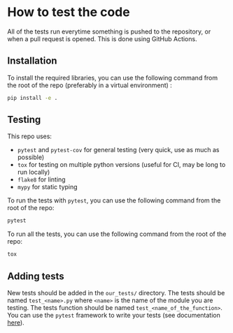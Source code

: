 # How to test the code

All of the tests run everytime something is pushed to the repository, or when a pull request is opened. This is done using GitHub Actions.

## Installation

To install the required libraries, you can use the following command from the root of the repo (preferably in a virtual environment) :

```bash
pip install -e .
```

## Testing

This repo uses:
- `pytest` and `pytest-cov` for general testing (very quick, use as much as possible)
- `tox` for testing on multiple python versions (useful for CI, may be long to run locally)
- `flake8` for linting
- `mypy` for static typing

To run the tests with `pytest`, you can use the following command from the root of the repo:

```bash
pytest
```

To run all the tests, you can use the following command from the root of the repo:

```bash
tox
```

## Adding tests

New tests should be added in the `our_tests/` directory. The tests should be named `test_<name>.py` where `<name>` is the name of the module you are testing.
The tests function should be named `test_<name_of_the_function>`. You can use the `pytest` framework to write your tests (see documentation [here](https://docs.pytest.org/en/stable/)).
